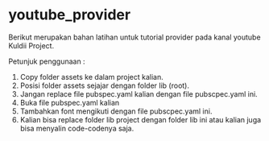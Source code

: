# youtube_provider
Berikut merupakan bahan latihan untuk tutorial provider pada kanal youtube Kuldii Project.


Petunjuk penggunaan :
1. Copy folder assets ke dalam project kalian.
2. Posisi folder assets sejajar dengan folder lib (root).
3. Jangan replace file pubspec.yaml kalian dengan file pubscpec.yaml ini.
4. Buka file pubspec.yaml kalian
5. Tambahkan font mengikuti dengan file pubscpec.yaml ini.
6. Kalian bisa replace folder lib project dengan folder lib ini atau kalian juga bisa menyalin code-codenya saja.

